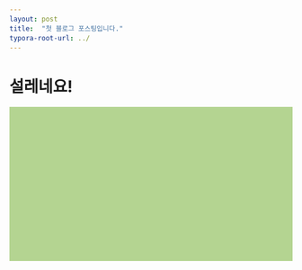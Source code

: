 ```yaml
---
layout: post
title:  "첫 블로그 포스팅입니다."
typora-root-url: ../
---
```


# 설레네요!

![kd밝은안과_눈이_편안색_RGB_181,214,146](/images/2023-09-17-first/kd밝은안과_눈이_편안색_RGB_181,214,146-1706414923457-8.jpg)
